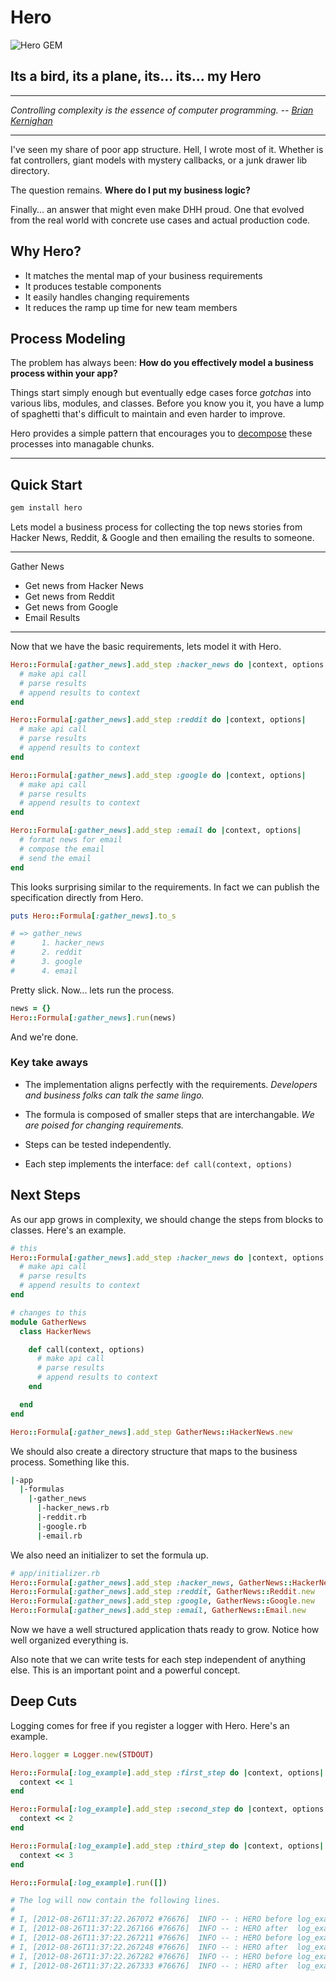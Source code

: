 # Hero

![Hero GEM](http://hopsoft.github.com/hero/images/hero.jpg) 

## Its a bird, its a plane, its... its... my Hero

---

*Controlling complexity is the essence of computer programming. -- [Brian Kernighan](http://en.wikipedia.org/wiki/Brian_Kernighan)*

---

I've seen my share of poor app structure. 
Hell, I wrote most of it.
Whether is fat controllers, giant models with mystery callbacks, or a junk drawer lib directory.

The question remains. **Where do I put my business logic?**

Finally... an answer that might even make DHH proud. 
One that evolved from the real world with concrete use cases and actual production code.

## Why Hero?

* It matches the mental map of your business requirements
* It produces testable components
* It easily handles changing requirements 
* It reduces the ramp up time for new team members

## Process Modeling

The problem has always been: **How do you effectively model a business process within your app?**

Things start simply enough but eventually edge cases force *gotchas* into
various libs, modules, and classes. Before you know you it,
you have a lump of spaghetti that's difficult to maintain and even harder to improve.

Hero provides a simple pattern that encourages you to 
<a href="http://en.wikipedia.org/wiki/Decomposition_(computer_science)">decompose</a>
these processes into managable chunks.

---

## Quick Start

```bash
gem install hero
```

Lets model a business process for collecting the top news stories from Hacker News, Reddit, & Google and then emailing the results to someone.

---

Gather News

- Get news from Hacker News
- Get news from Reddit
- Get news from Google
- Email Results

---

Now that we have the basic requirements, lets model it with Hero.

```ruby
Hero::Formula[:gather_news].add_step :hacker_news do |context, options|
  # make api call
  # parse results
  # append results to context
end

Hero::Formula[:gather_news].add_step :reddit do |context, options|
  # make api call
  # parse results
  # append results to context
end

Hero::Formula[:gather_news].add_step :google do |context, options|
  # make api call
  # parse results
  # append results to context
end

Hero::Formula[:gather_news].add_step :email do |context, options|
  # format news for email
  # compose the email
  # send the email
end
```

This looks surprising similar to the requirements. 
In fact we can publish the specification directly from Hero.

```ruby
puts Hero::Formula[:gather_news].to_s

# => gather_news
#      1. hacker_news
#      2. reddit
#      3. google
#      4. email
```

Pretty slick.
Now... lets run the process.

```ruby
news = {}
Hero::Formula[:gather_news].run(news)
```

And we're done.

### Key take aways

- The implementation aligns perfectly with the requirements.
  *Developers and business folks can talk the same lingo.*

- The formula is composed of smaller steps that are interchangable.
  *We are poised for changing requirements.*

- Steps can be tested independently.

- Each step implements the interface: `def call(context, options)`


## Next Steps

As our app grows in complexity, we should change the steps from blocks to classes.
Here's an example.

```ruby
# this
Hero::Formula[:gather_news].add_step :hacker_news do |context, options|
  # make api call
  # parse results
  # append results to context
end

# changes to this
module GatherNews
  class HackerNews

    def call(context, options)
      # make api call
      # parse results
      # append results to context
    end

  end
end

Hero::Formula[:gather_news].add_step GatherNews::HackerNews.new
```

We should also create a directory structure that maps to the business process.
Something like this.

```bash
|-app
  |-formulas
    |-gather_news
      |-hacker_news.rb
      |-reddit.rb
      |-google.rb
      |-email.rb
```

We also need an initializer to set the formula up.

```ruby
# app/initializer.rb
Hero::Formula[:gather_news].add_step :hacker_news, GatherNews::HackerNews.new
Hero::Formula[:gather_news].add_step :reddit, GatherNews::Reddit.new
Hero::Formula[:gather_news].add_step :google, GatherNews::Google.new
Hero::Formula[:gather_news].add_step :email, GatherNews::Email.new
```

Now we have a well structured application thats ready to grow.
Notice how well organized everything is.

Also note that we can write tests for each step independent of anything else.
This is an important point and a powerful concept.

## Deep Cuts

Logging comes for free if you register a logger with Hero. Here's an example.

```ruby
Hero.logger = Logger.new(STDOUT)

Hero::Formula[:log_example].add_step :first_step do |context, options|
  context << 1
end

Hero::Formula[:log_example].add_step :second_step do |context, options|
  context << 2
end

Hero::Formula[:log_example].add_step :third_step do |context, options|
  context << 3
end

Hero::Formula[:log_example].run([])

# The log will now contain the following lines.
#
# I, [2012-08-26T11:37:22.267072 #76676]  INFO -- : HERO before log_example -> first_step Context: [] Options: {}
# I, [2012-08-26T11:37:22.267166 #76676]  INFO -- : HERO after  log_example -> first_step Context: [1] Options: {}
# I, [2012-08-26T11:37:22.267211 #76676]  INFO -- : HERO before log_example -> second_step Context: [1] Options: {}
# I, [2012-08-26T11:37:22.267248 #76676]  INFO -- : HERO after  log_example -> second_step Context: [1, 2] Options: {}
# I, [2012-08-26T11:37:22.267282 #76676]  INFO -- : HERO before log_example -> third_step Context: [1, 2] Options: {}
# I, [2012-08-26T11:37:22.267333 #76676]  INFO -- : HERO after  log_example -> third_step Context: [1, 2, 3] Options: {}
```

